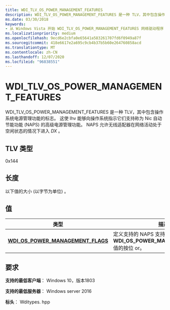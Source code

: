```yaml
---
title: WDI_TLV_OS_POWER_MANAGEMENT_FEATURES
description: WDI_TLV_OS_POWER_MANAGEMENT_FEATURES 是一种 TLV，其中包含操作系统电源管理功能的标志。
ms.date: 03/30/2018
keywords:
- 从 Windows Vista 开始 WDI_TLV_OS_POWER_MANAGEMENT_FEATURES 网络驱动程序
ms.localizationpriority: medium
ms.openlocfilehash: 9ecd6e2cbfa0e65641a583261707fd6f0949a87f
ms.sourcegitcommit: 418e6617e2a695c9cb4b37b5b60e264760858acd
ms.translationtype: MT
ms.contentlocale: zh-CN
ms.lasthandoff: 12/07/2020
ms.locfileid: "96838551"
---
```

# <a name="wdi_tlv_os_power_management_features"></a>WDI_TLV_OS_POWER_MANAGEMENT_FEATURES

WDI_TLV_OS_POWER_MANAGEMENT_FEATURES 是一种 TLV，其中包含操作系统电源管理功能的标志。 这使 Ihv 能够向操作系统指示它们支持称为 Nic 自动节能功能 (NAPS) 的高级电源管理功能。 NAPS 允许无线适配器在网络活动处于空闲状态的情况下进入 *DX* 。

## <a name="tlv-type"></a>TLV 类型

0x144

## <a name="length"></a>长度


以下值的大小 (以字节为单位) 。

## <a name="values"></a>值

| 类型 | 描述 |
| --- | --- |
| [**WDI_OS_POWER_MANAGEMENT_FLAGS**](/windows-hardware/drivers/ddi/wditypes/ne-wditypes-_wdi_os_power_management_flags) | 定义支持的 NAPS 支持方案的 **WDI_OS_POWER_MANAGEMENT_FLAGS** 值的按位 or。 |
 

## <a name="requirements"></a>要求

**支持的最低客户端**： Windows 10，版本1803

**支持的最低服务器**： Windows server 2016

**标头**： Wditypes. hpp
